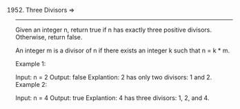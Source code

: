 1952. Three Divisors =>
--------------------



Given an integer n, return true if n has exactly three positive divisors. Otherwise, return false.

An integer m is a divisor of n if there exists an integer k such that n = k * m.

 

Example 1:

Input: n = 2
Output: false
Explantion: 2 has only two divisors: 1 and 2.
Example 2:

Input: n = 4
Output: true
Explantion: 4 has three divisors: 1, 2, and 4.
